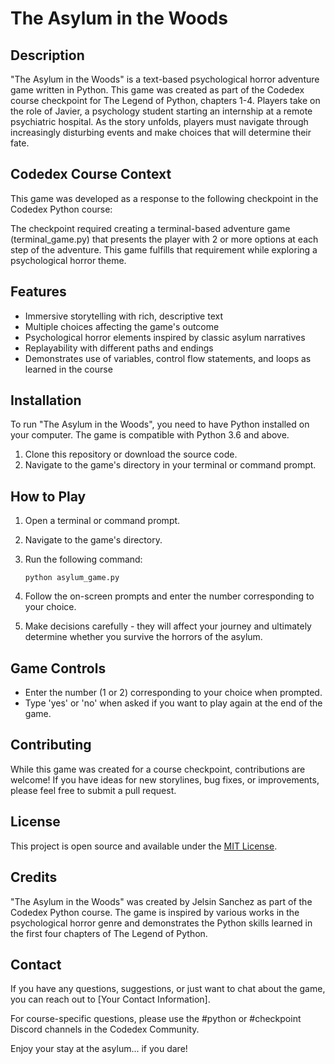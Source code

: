 # The Asylum in the Woods

## Description

"The Asylum in the Woods" is a text-based psychological horror adventure game written in Python. This game was created as part of the Codedex course checkpoint for The Legend of Python, chapters 1-4. Players take on the role of Javier, a psychology student starting an internship at a remote psychiatric hospital. As the story unfolds, players must navigate through increasingly disturbing events and make choices that will determine their fate.

## Codedex Course Context

This game was developed as a response to the following checkpoint in the Codedex Python course:

The checkpoint required creating a terminal-based adventure game (terminal_game.py) that presents the player with 2 or more options at each step of the adventure. This game fulfills that requirement while exploring a psychological horror theme.

## Features

- Immersive storytelling with rich, descriptive text
- Multiple choices affecting the game's outcome
- Psychological horror elements inspired by classic asylum narratives
- Replayability with different paths and endings
- Demonstrates use of variables, control flow statements, and loops as learned in the course

## Installation

To run "The Asylum in the Woods", you need to have Python installed on your computer. The game is compatible with Python 3.6 and above.

1. Clone this repository or download the source code.
2. Navigate to the game's directory in your terminal or command prompt.

## How to Play

1. Open a terminal or command prompt.
2. Navigate to the game's directory.
3. Run the following command:

   ```
   python asylum_game.py
   ```

4. Follow the on-screen prompts and enter the number corresponding to your choice.
5. Make decisions carefully - they will affect your journey and ultimately determine whether you survive the horrors of the asylum.

## Game Controls

- Enter the number (1 or 2) corresponding to your choice when prompted.
- Type 'yes' or 'no' when asked if you want to play again at the end of the game.

## Contributing

While this game was created for a course checkpoint, contributions are welcome! If you have ideas for new storylines, bug fixes, or improvements, please feel free to submit a pull request.

## License

This project is open source and available under the [MIT License](LICENSE).

## Credits

"The Asylum in the Woods" was created by Jelsin Sanchez as part of the Codedex Python course. The game is inspired by various works in the psychological horror genre and demonstrates the Python skills learned in the first four chapters of The Legend of Python.

## Contact

If you have any questions, suggestions, or just want to chat about the game, you can reach out to [Your Contact Information].

For course-specific questions, please use the #python or #checkpoint Discord channels in the Codedex Community.

Enjoy your stay at the asylum... if you dare!
